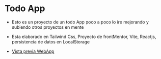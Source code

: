 # Todo App
- Esto es un proyecto de un todo App poco a poco lo ire mejorando y subiendo otros proyectos en mente
- Esta elaborado en Tailwind Css, Proyecto de frontMentor, Vite, Reactjs, persistencia de datos en LocalStorage

- [Vista previa WebApp]( https://todo-app-udemy.netlify.app) 
